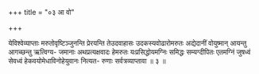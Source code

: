 +++
title = "०३ आ वो"

+++

येविश्वेव्याप्ताः मरुतोवृष्टिञ्जुनन्ति प्रेरयन्ति तेउदवाहासः उदकस्यवोढारोमरुतः अद्येदानीं वोयुष्मान् आयन्तु आगच्छन्तु ऋत्विग्य- जमानाः अथप्रत्यक्षवादः हेमरुतः यःप्रसिद्धोयमग्निः समिद्धः सम्यग्दीपितः एतमग्निं जुषध्वं सेवध्वं हेकवयोमेधाविनोहेयुवानः नित्यत- रुणाः सर्वत्रव्याप्तावा ॥ ३ ॥